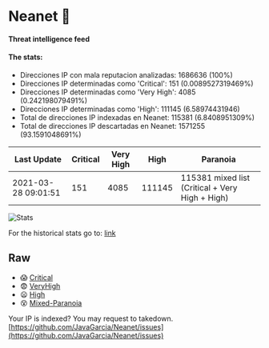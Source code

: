 # Neanet :hocho:
#### Threat intelligence feed
#### The stats:

- Direcciones IP con mala reputacion analizadas: 1686636 (100%)
- Direcciones IP determinadas como 'Critical':  151 (0.0089527319469%)
- Direcciones IP determinadas como 'Very High':  4085 (0.242198079491%)
- Direcciones IP determinadas como 'High':  111145 (6.58974431946)
- Total de direcciones IP indexadas en Neanet:  115381 (6.8408951309%)
- Total de direcciones IP descartadas en Neanet:  1571255 (93.1591048691%)

| Last Update | Critical | Very High | High | Paranoia |
| --- | --- | --- | --- | --- |
| 2021-03-28 09:01:51 | 151 | 4085 | 111145 | 115381 mixed list (Critical + Very High + High)|

![Stats](https://docs.google.com/spreadsheets/d/e/2PACX-1vSnaNMIXVabIpDJjufMlzH7poXnshF3mgd8Is1g9ytUEzVsP5my4Trn8f-xkoLLQ38xpL3HtmUexLo6/pubchart?oid=501124687&format=image)

For the historical stats go to: [link](/stats.csv)
## Raw
- :scream: [Critical](https://raw.githubusercontent.com/JavaGarcia/Neanet/master/blacklists/neanet_critical.txt)
- :fearful: [VeryHigh](https://raw.githubusercontent.com/JavaGarcia/Neanet/master/blacklists/neanet_veryHigh.txtt)
- :frowning: [High](https://raw.githubusercontent.com/JavaGarcia/Neanet/master/blacklists/neanet_high.txt)
- :dizzy_face: [Mixed-Paranoia](https://raw.githubusercontent.com/JavaGarcia/Neanet/master/blacklists/neanet_all.txt)


Your IP is indexed? You may request to takedown. [https://github.com/JavaGarcia/Neanet/issues](https://github.com/JavaGarcia/Neanet/issues)




























































































































































































































































































































































































































































































































































































































































































































































































































































































































































































































































































































































































































































































































































































































































































































































































































































































































































































































































































































































































































































































































































































































































































































































































































































































































































































































































































































































































































































































































































































































































































































































































































































































































































































































































































































































































































































































































































































































































































































































































































































































































































































































































































































































































































































































































































































































































































































































































































































































































































































































































































































































































































































































































































































